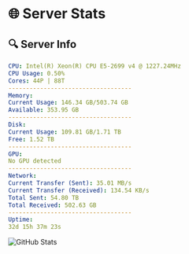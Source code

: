 # 🌐 Server Stats
## 🔍 Server Info
```yaml
CPU: Intel(R) Xeon(R) CPU E5-2699 v4 @ 1227.24MHz
CPU Usage: 0.50%
Cores: 44P | 88T
-----------------------------------
Memory:
Current Usage: 146.34 GB/503.74 GB
Available: 353.95 GB
-----------------------------------
Disk:
Current Usage: 109.81 GB/1.71 TB
Free: 1.52 TB
-----------------------------------
GPU:
No GPU detected
-----------------------------------
Network:
Current Transfer (Sent): 35.01 MB/s
Current Transfer (Received): 134.54 KB/s
Total Sent: 54.80 TB
Total Received: 502.63 GB
-----------------------------------
Uptime:
32d 15h 37m 23s
```
![GitHub Stats](https://img.shields.io/badge/Updated-2025-04-09_13:00:12-blue)
